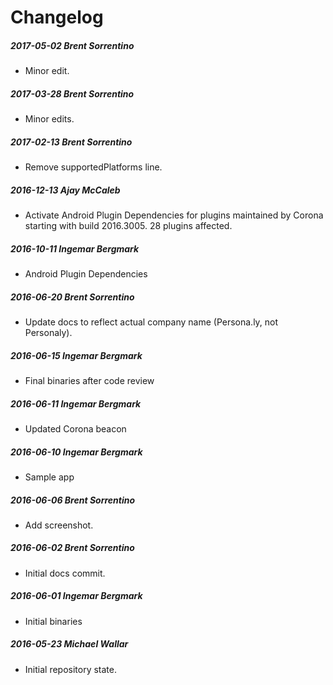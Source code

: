 # Changelog
##### 2017-05-02  Brent Sorrentino
 * Minor edit.

##### 2017-03-28  Brent Sorrentino
 * Minor edits.

##### 2017-02-13  Brent Sorrentino
 * Remove supportedPlatforms line.

##### 2016-12-13  Ajay McCaleb
 * Activate Android Plugin Dependencies for plugins maintained by Corona starting with build 2016.3005. 28 plugins affected.

##### 2016-10-11  Ingemar Bergmark
 * Android Plugin Dependencies

##### 2016-06-20  Brent Sorrentino
 * Update docs to reflect actual company name (Persona.ly, not Personaly).

##### 2016-06-15  Ingemar Bergmark
 * Final binaries after code review

##### 2016-06-11  Ingemar Bergmark
 * Updated Corona beacon

##### 2016-06-10  Ingemar Bergmark
 * Sample app

##### 2016-06-06  Brent Sorrentino
 * Add screenshot.

##### 2016-06-02  Brent Sorrentino
 * Initial docs commit.

##### 2016-06-01  Ingemar Bergmark
 * Initial binaries

##### 2016-05-23  Michael Wallar
 * Initial repository state.

